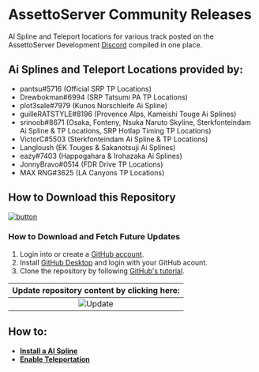 # AssettoServer Community Releases
AI Spline and Teleport locations for various track posted on the AssettoServer Development [Discord](https://discord.gg/uXEXRcSkyz) compiled in one place.

## Ai Splines and Teleport Locations provided by:
- pantsu#5716 (Official SRP TP Locations)
- Drewbokman#6994 (SRP Tatsumi PA TP Locations)
- plot3sale#7979 (Kunos Norschleife Ai Spline)
- guilleRATSTYLE#8196 (Provence Alps, Kameishi Touge Ai Splines)
- srinoob#8671 (Osaka, Fonteny, Nsuka Naruto Skyline, Sterkfonteindam Ai Spline & TP Locations, SRP Hotlap Timing TP Locations)
- VictorC#5503 (Sterkfonteindam Ai Spline & TP Locations)
- Langloush (EK Touges & Sakanotsuji Ai Splines)
- eazy#7403 (Happogahara & Irohazaka Ai Splines)
- JonnyBravo#0514 (FDR Drive TP Locations)
- MAX RNG#3625 (LA Canyons TP Locations)

## How to Download this Repository
[![button](https://img.shields.io/github/repo-size/c1xtz/AssettoServer-CommunityReleases?color=black&labelColor=white&label=Download&logo=data%3Aimage%2Fsvg%2Bxml%3Bbase64%2CPHN2ZyB4bWxucz0iaHR0cDovL3d3dy53My5vcmcvMjAwMC9zdmciIHZpZXdCb3g9IjAgMCAyNCAyNCIgd2lkdGg9IjI0IiBoZWlnaHQ9IjI0Ij48cGF0aCBkPSJNNC45NyAxMS4wM2EuNzUuNzUgMCAxMTEuMDYtMS4wNkwxMSAxNC45NFYyLjc1YS43NS43NSAwIDAxMS41IDB2MTIuMTlsNC45Ny00Ljk3YS43NS43NSAwIDExMS4wNiAxLjA2bC02LjI1IDYuMjVhLjc1Ljc1IDAgMDEtMS4wNiAwbC02LjI1LTYuMjV6bS0uMjIgOS40N2EuNzUuNzUgMCAwMDAgMS41aDE0LjVhLjc1Ljc1IDAgMDAwLTEuNUg0Ljc1eiI%2BPC9wYXRoPjwvc3ZnPg%3D%3D&style=for-the-badge)](https://github.com/C1XTZ/AssettoServer-CommunityReleases/archive/refs/heads/master.zip "Download ZIP")

### How to Download and Fetch Future Updates
1. Login into or create a [GitHub account](https://github.com/login).
2. Install [GitHub Desktop](https://desktop.github.com/) and login with your GitHub acount.
3. Clone the repository by following [GitHub's tutorial](https://docs.github.com/en/desktop/contributing-and-collaborating-using-github-desktop/adding-and-cloning-repositories/cloning-a-repository-from-github-to-github-desktop "GitHub Tutorial").

| Update repository content by clicking here: |
|:---:|
| ![Update](https://user-images.githubusercontent.com/90503800/138611389-dfbdcadc-48e2-4d20-8e1b-2b72b511f338.png) |

## How to:
- **[Install a AI Spline](https://github.com/C1XTZ/AssettoServer-CommunityReleases/wiki/Installing-a-AI-Spline)**
- **[Enable Teleportation](https://github.com/C1XTZ/AssettoServer-CommunityReleases/wiki/Enabling-Teleportation)**
